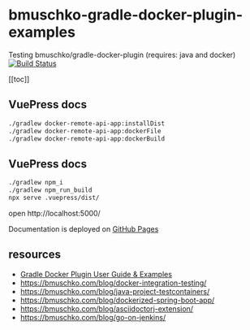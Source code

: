 # bmuschko-gradle-docker-plugin-examples
Testing bmuschko/gradle-docker-plugin (requires: java and docker) [![Build Status](https://travis-ci.org/daggerok/bmuschko-gradle-docker-plugin-examples.svg?branch=master)](https://travis-ci.org/daggerok/bmuschko-gradle-docker-plugin-examples)

[[toc]]

## VuePress docs

```bash
./gradlew docker-remote-api-app:installDist
./gradlew docker-remote-api-app:dockerFile
./gradlew docker-remote-api-app:dockerBuild
```

## VuePress docs

```bash
./gradlew npm_i
./gradlew npm_run_build
npx serve .vuepress/dist/
```

open http://localhost:5000/

Documentation is deployed on [GitHub Pages](https://daggerok.github.io/bmuschko-gradle-docker-plugin-examples/)

## resources

* [Gradle Docker Plugin User Guide & Examples](https://bmuschko.github.io/gradle-docker-plugin/)
* https://bmuschko.com/blog/docker-integration-testing/
* https://bmuschko.com/blog/java-project-testcontainers/
* https://bmuschko.com/blog/dockerized-spring-boot-app/
* https://bmuschko.com/blog/asciidoctorj-extension/
* https://bmuschko.com/blog/go-on-jenkins/

